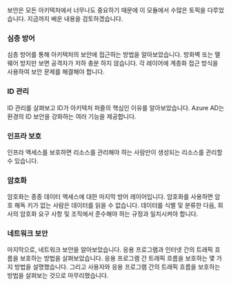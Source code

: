 보안은 모든 아키텍처에서 너무나도 중요하기 때문에 이 모듈에서 수많은 토픽을 다루었습니다. 지금까지 배운 내용을 검토하겠습니다.

### <a name="defense-in-depth"></a>심층 방어

심층 방어를 통해 아키텍처의 보안에 접근하는 방법을 알아보았습니다. 방화벽 또는 맬웨어 방지만 보면 공격자가 저하 충분 하지 않습니다. 각 레이어에 계층화 접근 방식을 사용하여 보안 문제를 해결해야 합니다.

### <a name="identity-management"></a>ID 관리

ID 관리를 살펴보고 ID가 아키텍처 퍼즐의 핵심인 이유를 알아보았습니다. Azure AD는 환경의 ID 보안을 강화하는 여러 기능을 제공합니다.

### <a name="infrastructure-protection"></a>인프라 보호

인프라 액세스를 보호하면 리소스를 관리해야 하는 사람만이 생성되는 리소스를 관리할 수 있습니다.

### <a name="encryption"></a>암호화

암호화는 종종 데이터 액세스에 대한 마지막 방어 레이어입니다. 암호화를 사용하면 암호 해독 키가 없는 사람은 데이터를 읽을 수 없습니다. 데이터를 식별 및 분류한 다음, 회사의 암호화 요구 사항 및 조직에서 준수해야 하는 규정과 일치시켜야 합니다.

### <a name="network-security"></a>네트워크 보안

마지막으로, 네트워크 보안을 알아보았습니다. 응용 프로그램과 인터넷 간의 트래픽 흐름을 보호하는 방법을 살펴보았습니다. 응용 프로그램 간 트래픽 흐름을 보호하는 몇 가지 방법을 설명했습니다. 그리고 사용자와 응용 프로그램 간의 트래픽 흐름을 보호하는 방법을 살펴보는 것으로 마무리했습니다.
